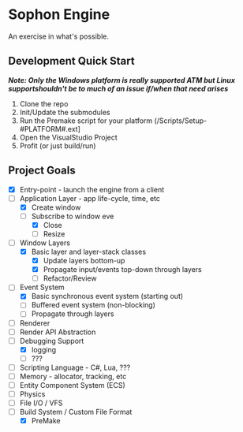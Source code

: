 # Sophon Engine

An exercise in what's possible.

## Development Quick Start
***Note: Only the Windows platform is really supported ATM but Linux supportshouldn't be to much of an issue if/when that need arises***
1. Clone the repo
2. Init/Update the submodules
3. Run the Premake script for your platform (/Scripts/Setup-#PLATFORM#.ext]
4. Open the VisualStudio Project
5. Profit (or just build/run)

## Project Goals
- [x] Entry-point - launch the engine from a client
- [ ] Application Layer - app life-cycle, time, etc
	- [x] Create window
	- [ ] Subscribe to window eve
		- [x] Close
		- [ ] Resize
- [ ] Window Layers
  - [x] Basic layer and layer-stack classes
	- [x] Update layers bottom-up
	- [x] Propagate input/events top-down through layers
	- [ ] Refactor/Review
- [ ] Event System
	- [x] Basic synchronous event system (starting out)
	- [ ] Buffered event system (non-blocking)
	- [ ] Propagate through layers
- [ ] Renderer
- [ ] Render API Abstraction
- [ ] Debugging Support
	- [x] logging
	- [ ] ???
- [ ] Scripting Language - C#, Lua, ???
- [ ] Memory - allocator, tracking, etc
- [ ] Entity Component System (ECS)
- [ ] Physics
- [ ] File I/O / VFS
- [ ] Build System / Custom File Format
	- [x] PreMake
